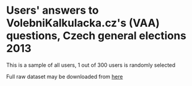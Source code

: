 # Users' answers to VolebniKalkulacka.cz's (VAA) questions, Czech general elections 2013

This is a sample of all users, 1 out of 300 users is randomly selected

Full raw dataset may be downloaded from [here](http://www.mediafire.com/download/tp984kik8m6tzz6/result-2014-04-21.txt.gz)

